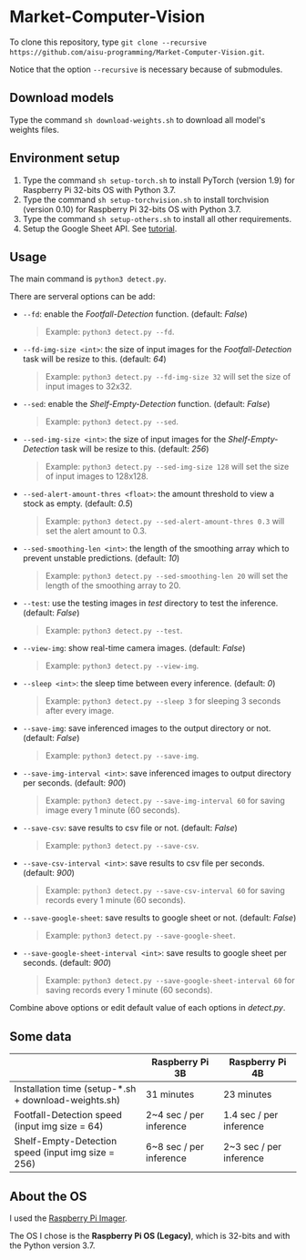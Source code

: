 # Market-Computer-Vision
To clone this repository, type `git clone --recursive https://github.com/aisu-programming/Market-Computer-Vision.git`.

Notice that the option `--recursive` is necessary because of submodules.

## Download models
Type the command `sh download-weights.sh` to download all model's weights files.

## Environment setup
1. Type the command `sh setup-torch.sh` to install PyTorch (version 1.9) for Raspberry Pi 32-bits OS with Python 3.7.
2. Type the command `sh setup-torchvision.sh` to install torchvision (version 0.10) for Raspberry Pi 32-bits OS with Python 3.7.
3. Type the command `sh setup-others.sh` to install all other requirements.
4. Setup the Google Sheet API. See [tutorial](https://github.com/aisu-programming/Market-Computer-Vision/blob/main/GOOGLE_SHEET_API_TUTORIAL.md).

## Usage
The main command is `python3 detect.py`.

There are serveral options can be add:

- `--fd`: enable the *Footfall-Detection* function. (default: *False*)
  > Example: `python3 detect.py --fd`.
- `--fd-img-size <int>`: the size of input images for the *Footfall-Detection* task will be resize to this. (default: *64*)
  > Example: `python3 detect.py --fd-img-size 32` will set the size of input images to 32x32.

<!--
- `--vis-full-thres`: if the prediction amount of input is more than this value, it will be classify to "Full" status. (default: _70_)
- `--vis-less-thres`: if the prediction amount of input is more than this value, it will be classify to "Less" status. (default: _30_)
  > Example: `python3 detect.py --vis-full-thres 60 --vis-less-thres 40` will view a 50% amount prediction as "Less" status.
- `--vis-smoothing-len`: the length of the smoothing array which to prevent unstable predictions. (default: _10_)
-->

- `--sed`: enable the *Shelf-Empty-Detection* function. (default: *False*)
  > Example: `python3 detect.py --sed`.
- `--sed-img-size <int>`: the size of input images for the *Shelf-Empty-Detection* task will be resize to this. (default: *256*)
  > Example: `python3 detect.py --sed-img-size 128` will set the size of input images to 128x128.
- `--sed-alert-amount-thres <float>`: the amount threshold to view a stock as empty. (default: *0.5*)
  > Example: `python3 detect.py --sed-alert-amount-thres 0.3` will set the alert amount to 0.3.
- `--sed-smoothing-len <int>`: the length of the smoothing array which to prevent unstable predictions. (default: _10_)
  > Example: `python3 detect.py --sed-smoothing-len 20` will set the length of the smoothing array to 20.
- `--test`: use the testing images in *test* directory to test the inference. (default: _False_)
  > Example: `python3 detect.py --test`.
- `--view-img`: show real-time camera images. (default: _False_)
  > Example: `python3 detect.py --view-img`.
- `--sleep <int>`: the sleep time between every inference. (default: _0_)
  > Example: `python3 detect.py --sleep 3` for sleeping 3 seconds after every image.
- `--save-img`: save inferenced images to the output directory or not. (default: _False_)
  > Example: `python3 detect.py --save-img`.
- `--save-img-interval <int>`: save inferenced images to output directory per seconds. (default: _900_)
  > Example: `python3 detect.py --save-img-interval 60` for saving image every 1 minute (60 seconds).
- `--save-csv`: save results to csv file or not. (default: _False_)
  > Example: `python3 detect.py --save-csv`.
- `--save-csv-interval <int>`: save results to csv file per seconds. (default: _900_)
  > Example: `python3 detect.py --save-csv-interval 60` for saving records every 1 minute (60 seconds).
- `--save-google-sheet`: save results to google sheet or not. (default: _False_)
  > Example: `python3 detect.py --save-google-sheet`.
- `--save-google-sheet-interval <int>`: save results to google sheet per seconds. (default: *900*)
  > Example: `python3 detect.py --save-google-sheet-interval 60` for saving records every 1 minute (60 seconds).

Combine above options or edit default value of each options in *detect.py*.

## Some data
|                                                      | Raspberry Pi 3B         | Raspberry Pi 4B         |
| ---------------------------------------------------- | ----------------------- | ----------------------- |
| Installation time (setup-*.sh + download-weights.sh) | 31 minutes              | 23 minutes              |
| Footfall-Detection speed (input img size = 64)       | 2~4 sec / per inference | 1.4 sec / per inference |
| Shelf-Empty-Detection speed (input img size = 256)   | 6~8 sec / per inference | 2~3 sec / per inference |

## About the OS
I used the [Raspberry Pi Imager](https://www.raspberrypi.com/software/).

The OS I chose is the **Raspberry Pi OS (Legacy)**, which is 32-bits and with the Python version 3.7.
